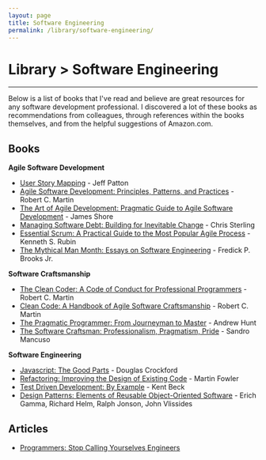 ```yaml
---
layout: page
title: Software Engineering
permalink: /library/software-engineering/
---
```


# Library > Software Engineering 

---

Below is a list of books that I've read and believe are great resources for any software development professional.  I discovered a lot of these books as recommendations from colleagues, through references within the books themselves, and from the helpful suggestions of Amazon.com.

## Books

**Agile Software Development**

- [User Story Mapping](http://jpattonassociates.com/user-story-mapping/) - Jeff Patton
- [Agile Software Development: Principles, Patterns, and Practices](https://www.amazon.com/Software-Development-Principles-Patterns-Practices/dp/0135974445) - Robert C. Martin
- [The Art of Agile Development: Pragmatic Guide to Agile Software Development](https://www.amazon.com/Art-Agile-Development-Pragmatic-Software/dp/0596527675) - James Shore
- [Managing Software Debt: Building for Inevitable Change](https://www.amazon.com/Managing-Software-Debt-Inevitable-Development/dp/0321948610) - Chris Sterling
- [Essential Scrum: A Practical Guide to the Most Popular Agile Process](https://www.amazon.com/Essential-Scrum-Practical-Addison-Wesley-Signature/dp/0137043295) - Kenneth S. Rubin
- [The Mythical Man Month: Essays on Software Engineering](https://www.amazon.com/Mythical-Man-Month-Software-Engineering-Anniversary/dp/0201835959) - Fredick P. Brooks Jr.

**Software Craftsmanship**

- [The Clean Coder: A Code of Conduct for Professional Programmers](https://www.amazon.com/Clean-Coder-Conduct-Professional-Programmers/dp/0137081073) - Robert C. Martin
- [Clean Code: A Handbook of Agile Software Craftsmanship](https://www.amazon.com/Clean-Code-Handbook-Software-Craftsmanship/dp/0132350882) - Robert C. Martin
- [The Pragmatic Programmer: From Journeyman to Master](https://www.amazon.com/Pragmatic-Programmer-Journeyman-Master/dp/020161622X) - Andrew Hunt
- [The Software Craftsman: Professionalism, Pragmatism, Pride](https://www.amazon.com/Software-Craftsman-Professionalism-Pragmatism-Robert/dp/0134052501/) - Sandro Mancuso

**Software Engineering**

- [Javascript: The Good Parts](https://www.amazon.com/JavaScript-Good-Parts-Douglas-Crockford/dp/0596517742) - Douglas Crockford
- [Refactoring: Improving the Design of Existing Code](https://www.amazon.com/Refactoring-Improving-Design-Existing-Code/dp/0201485672) - Martin Fowler
- [Test Driven Development: By Example](https://www.amazon.com/Test-Driven-Development-Kent-Beck/dp/0321146530) - Kent Beck
- [Design Patterns: Elements of Reusable Object-Oriented Software](https://www.amazon.com/Design-Patterns-Elements-Reusable-Object-Oriented/dp/0201633612) - Erich Gamma, Richard Helm, Ralph Jonson, John Vlissides

## Articles
- [Programmers: Stop Calling Yourselves Engineers](https://www.theatlantic.com/technology/archive/2015/11/programmers-should-not-call-themselves-engineers/414271/)
